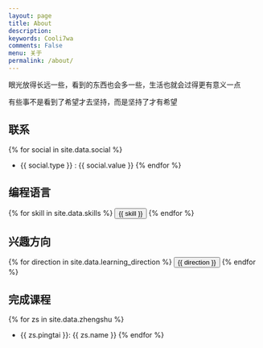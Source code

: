```yaml
---
layout: page
title: About
description:
keywords: Cooli7wa
comments: False
menu: 关于
permalink: /about/
---
```


眼光放得长远一些，看到的东西也会多一些，生活也就会过得更有意义一点

有些事不是看到了希望才去坚持，而是坚持了才有希望

## 联系

{% for social in site.data.social %}
* {{ social.type }} : {{ social.value }}
{% endfor %}

## 编程语言

<div class="btn-inline">
{% for skill in site.data.skills %}
<button class="btn btn-outline" type="button">{{ skill }}</button>
{% endfor %}
</div>

## 兴趣方向

<div class="btn-inline">
{% for direction in site.data.learning_direction %}
<button class="btn btn-outline" type="button">{{ direction }}</button>
{% endfor %}
</div>

## 完成课程

{% for zs in site.data.zhengshu %}
* {{ zs.pingtai }}: {{ zs.name }}
{% endfor %}
